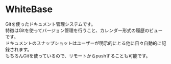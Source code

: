 WhiteBase
=========

Gitを使ったドキュメント管理システムです。  
特徴はGitを使ってバージョン管理を行うこと、カレンダー形式の履歴のビューです。  
ドキュメントのスナップショットはユーザーが明示的にとる他に日々自動的に記録されます。  
もちろんGitを使っているので、リモートからpushすることも可能です。

